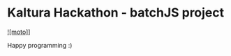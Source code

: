 # Kaltura Hackathon - batchJS project


[![moto]](http://media02.hongkiat.com/programming-jokes/joke-99-bugs.jpg)]

Happy programming :)



